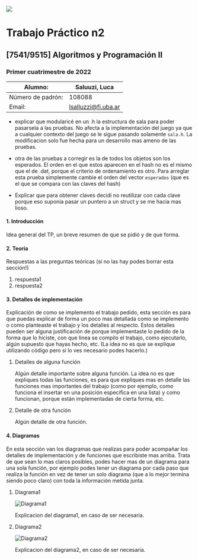     
![](https://i.imgur.com/P0aqOMI.jpg)

# **Trabajo Práctico n2** 


## [7541/9515] Algoritmos y Programación II


### Primer cuatrimestre de 2022

|  Alumno: | Saluuzi, Luca |
| ----------- | ----------- |
| Número de padrón: | 108088 |
| Email: | lsalluzzi@fi.uba.ar |

- explicar que modularicé en un .h la estructura de sala para poder pasarsela a las pruebas. No afecta a la implementación del juego ya que a cualquier contexto del juego se le sigue pasando solamente `sala.h`. La modificacion solo fue hecha para un desarrollo mas ameno de las pruebas.

- otra de las pruebas a corregir es la de todos los objetos son los esperados. El orden en el que estos aparecen en el hash no es el mismo que el de .dat, porque el criterio de ordenamiento es otro. Para arreglar esta prueba simplemente cambie el orden del vector `esperados` (que es el que se compara con las claves del hash)

- Explicar que para obtener claves decidi no reutilizar con cada clave porque eso suponia pasar un puntero a un struct y se me hacia mas lioso.
#### 1. Introducción

Idea general del TP, un breve resumen de que se pidió y de que forma.

#### 2. Teoría

Respuestas a las preguntas teóricas (si no las hay podes borrar esta sección!)

1. respuesta1
2. respuesta2

#### 3. Detalles de implementación


Explicación de como se implemento el trabajo pedido, esta sección es para que puedas explicar de forma un poco mas detallada como se implemento o como planteaste el trabajo y los detalles al respecto. Estos detalles pueden ser alguna justificación de porque implementaste lo pedido de la forma que lo hiciste, con que linea se compilo el trabajo, como ejecutarlo, algún supuesto que hayas hecho, etc. (La idea no es que se explique utilizando código pero si lo ves necesario podes hacerlo.)


1. Detalles de alguna función

    Algún detalle importante sobre alguna función. La idea no es que expliques todas las funciones, es para que expliques mas en detalle las funciones mas importantes del trabajo (como por ejemplo, como funciona el insertar en una posición especifica en una lista) y como funcionan, porque están implementadas de cierta forma, etc.

2. Detalle de otra función

    Algún detalle de otra función.

#### 4. Diagramas


En esta sección van los diagramas que realizas para poder acompañar los detalles de implementación y de funciones que escribiste mas arriba. Trata de que sean lo mas claros posibles, podes hacer mas de un diagrama para una sola función, por ejemplo podes tener un diagrama por cada paso que realiza la función en vez de tener un solo diagrama (que a lo mejor termina siendo poco claro) con toda la información metida junta.


1. Diagrama1

    ![Diagrama1](https://i.imgur.com/KvYn8UD.png)

    Explicacion del diagrama1, en caso de ser necesaria.

2. Diagrama2

    ![Diagrama2](https://i.imgur.com/nhqXNr6.png)

    Explicacion del diagrama2, en caso de ser necesaria.